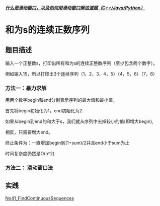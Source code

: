 
##### [什么是滑动窗口，以及如何用滑动窗口解这道题（C++/Java/Python）](https://leetcode-cn.com/problems/he-wei-sde-lian-xu-zheng-shu-xu-lie-lcof/solution/shi-yao-shi-hua-dong-chuang-kou-yi-ji-ru-he-yong-h/)

# 和为s的连续正数序列

## 题目描述
输入一个正整数s，打印出所有和为s的连续正整数序列（至少包含两个数字）。

例如输入15，所以打印出3个连续序列（1，2，3，4，5）（4，5，6）（7，8）

### 方法一：暴力求解

用两个数字begin和end分别表示序列的最大值和最小值，

首先将begin初始化为1，end初始化为2.

如果从begin到end的和大于s，我们就从序列中去掉较小的值(即增大begin),

相反，只需要增大end。

终止条件为：一直增加begin到(1+sum)/2并且end小于sum为止

时间复杂度仍然是O(n^2)
 
### 方法二：  滑动窗口法

## 实践

[No41_FindContinuousSequences](/algorithms-demo/src/main/java/space/pankui/coding/interviews/No41_FindContinuousSequences.java)